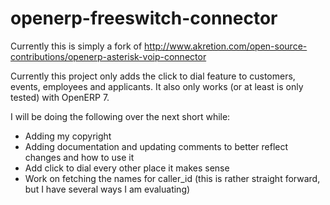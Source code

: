openerp-freeswitch-connector
============================

Currently this is simply a fork of http://www.akretion.com/open-source-contributions/openerp-asterisk-voip-connector

Currently this project only adds the click to dial feature to customers, events, employees and applicants. It also only works (or at least is only tested) with OpenERP 7.

I will be doing the following over the next short while:
* Adding my copyright
* Adding documentation and updating comments to better reflect changes and how to use it
* Add click to dial every other place it makes sense
* Work on fetching the names for caller_id (this is rather straight forward, but I have several ways I am evaluating)

